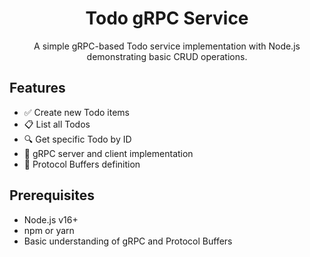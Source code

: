 <h1 align="center">Todo gRPC Service</h1>

<p align="center">
  A simple gRPC-based Todo service implementation with Node.js demonstrating basic CRUD operations.
</p>

## Features

- ✅ Create new Todo items
- 📋 List all Todos
- 🔍 Get specific Todo by ID
- 🚀 gRPC server and client implementation
- 📝 Protocol Buffers definition

## Prerequisites

- Node.js v16+
- npm or yarn
- Basic understanding of gRPC and Protocol Buffers


